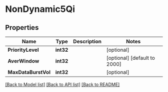 # NonDynamic5Qi

## Properties
Name | Type | Description | Notes
------------ | ------------- | ------------- | -------------
**PriorityLevel** | **int32** |  | [optional] 
**AverWindow** | **int32** |  | [optional] [default to 2000]
**MaxDataBurstVol** | **int32** |  | [optional] 

[[Back to Model list]](../README.md#documentation-for-models) [[Back to API list]](../README.md#documentation-for-api-endpoints) [[Back to README]](../README.md)


